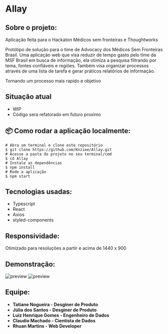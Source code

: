 # Allay

## Sobre o projeto:
Aplicação feita para o Hackaton Médicos sem fronteiras e Thoughtworks

Protótipo de solução para o time de Advocacy dos Médicos Sem Fronteiras Brasil.
Uma aplicação web que visa reduzir de tempo gasto pelo time da MSF Brasil em busca de informação, ela otimiza a pesquisa filtrando por tema, fontes confiáveis e regiões.
Também visa organizar processos através de uma lista de tarefa e gerar práticos relatórios de informação.

Tornando um processo mais rapido e objetivo

## Situação atual

- WIP
- Código sera refatorado em futuro proximo

## :package: Como rodar a aplicação localmente:
  
  ```
  # Abra um terminal e clone este repositório
$ git clone https://github.com/Knziee/Allay.git
# Acesse a pasta do projeto no seu terminal/cmd
$ cd Allay
# Instale as dependências
$ npm install
# Rode a aplicação
$ npm start  
  ```

## Tecnologias usadas:

- Typescript
- React
- Axios
- styled-components

## Responsividade:

Otimizado para resoluções a partir e acima de 1440 x 900 

## Demonstração:

![preview](https://i.imgur.com/XWjkqFJ.png)
![preview](https://i.imgur.com/XWjkqFJ.png)

## Equipe:

- <b>Tatiane Nogueira  -  Desginer de Produto </b>
- <b>Júlia dos Santos  -  Desginer de Produto </b>
- <b>Luiz Henrique Gomes  -  Engenheiro de Dados </b>
- <b>Claudio Machado  -  Cientista de Dados </b>
- <b>Rhuan Martins -  Web Developer </b>
